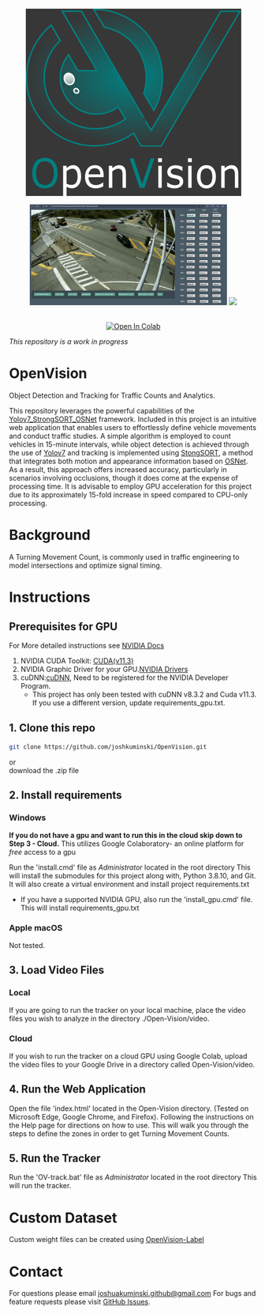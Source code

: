 <p align="center">
  <img src="https://github.com/joshkuminski/OpenVision/blob/main/Open-Vision/static/assets/OpenVisionA.png" alt="OpenVision">
</p>

<div align="center">
<p>
<img src="./Open-Vision/static/assets/Screenshot_App.png" width="400"/> <img src="MOT16_eval/track_all.gif" width="400"/> 
</p>
<br>  
<a href="https://colab.research.google.com/drive/101f0PNBPx3245Hu710QAf2LXpf3E2uIk?usp=sharing"><img src="https://colab.research.google.com/assets/colab-badge.svg" alt="Open In Colab"></a>
</div>

</div>


_This repository is a work in progress_

# OpenVision
Object Detection and Tracking for Traffic Counts and Analytics.

This repository leverages the powerful capabilities of the [Yolov7_StrongSORT_OSNet](https://github.com/mikel-brostrom/Yolov7_StrongSORT_OSNet) 
framework. Included in this project is an intuitive web application that enables users to effortlessly define  vehicle
movements and conduct traffic studies. A simple algorithm is employed to count vehicles in 15-minute intervals, while 
object detection is achieved through the use of [Yolov7](https://github.com/WongKinYiu/yolov7) and 
tracking is implemented using [StongSORT](https://github.com/dyhBUPT/StrongSORT), a method that integrates both motion 
and appearance information based on [OSNet](https://github.com/KaiyangZhou/deep-person-reid). As a result, this approach 
offers increased accuracy, particularly in scenarios involving occlusions, though it does come at the expense of 
processing time. It is advisable to employ GPU acceleration for this project due to its approximately 15-fold increase 
in speed compared to CPU-only processing.

# Background
A Turning Movement Count, is commonly used in traffic engineering to model intersections and optimize signal timing.

# Instructions
## Prerequisites for GPU
For More detailed instructions see [NVIDIA Docs](https://docs.nvidia.com/deeplearning/cudnn/install-guide/index.html#install-windows)
1. NVIDIA CUDA Toolkit: [CUDA(v11.3)](https://developer.nvidia.com/cuda-11.3.0-download-archive)
2. NVIDIA Graphic Driver for your GPU.[NVIDIA Drivers](https://www.nvidia.com/Download/index.aspx?lang=en-us)
3. cuDNN:[cuDNN](https://developer.nvidia.com/cudnn), Need to be registered for the NVIDIA Developer Program.
   - This project has only been tested with cuDNN v8.3.2 and Cuda v11.3. If you use a different version, update requirements_gpu.txt.

## 1. Clone this repo
```bash
git clone https://github.com/joshkuminski/OpenVision.git
```
or                                                                                                                                    
download the .zip file 

## 2. Install requirements
### Windows
****If you do not have a gpu and want to run this in the cloud skip down to Step 3 - Cloud.****
This utilizes Google Colaboratory- an online platform for *free* access to a gpu

Run the 'install.cmd' file as *Administrator* located in the root directory
   This will install the submodules for this project along with, Python 3.8.10, and Git. It will also create a virtual 
   environment and install project requirements.txt
* If you have a supported NVIDIA GPU, also run the 'install_gpu.cmd' file. This will install requirements_gpu.txt
### Apple macOS
Not tested.

## 3. Load Video Files
### Local
If you are going to run the tracker on your local machine, place the video files you wish to analyze in the directory 
./Open-Vision/video.
### Cloud
If you wish to run the tracker on a cloud GPU using Google Colab, upload the video files to your Google Drive in a 
directory called Open-Vision/video.

## 4. Run the Web Application
Open the file 'index.html' located in the Open-Vision directory. (Tested on Microsoft Edge, Google Chrome, and Firefox).
Following the instructions on the Help page for directions on how to use. This will walk you through the steps to define 
the zones in order to get Turning Movement Counts.

## 5. Run the Tracker
Run the 'OV-track.bat' file as *Administrator* located in the root directory
  This will run the tracker.
  
# Custom Dataset
Custom weight files can be created using [OpenVision-Label]()

# Contact 
For questions please email joshuakuminski.github@gmail.com
For bugs and feature requests please visit [GitHub Issues](https://github.com/joshkuminski/OpenVision/issues).

